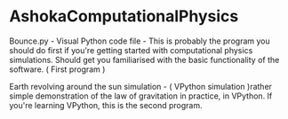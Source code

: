 # AshokaComputationalPhysics

Bounce.py - Visual Python code file - This is probably the program you should do first if you're getting started with computational physics simulations. Should get you familiarised with the basic functionality of the software. ( First program )

Earth revolving around the sun simulation - ( VPython simulation )rather simple demonstration of the law of gravitation in practice, in VPython. If you're learning VPython, this is the second program.
